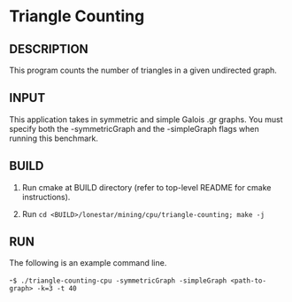 Triangle Counting
================================================================================

DESCRIPTION 
--------------------------------------------------------------------------------

This program counts the number of triangles in a given undirected graph.

INPUT
--------------------------------------------------------------------------------

This application takes in symmetric and simple Galois .gr graphs.
You must specify both the -symmetricGraph and the -simpleGraph flags when
running this benchmark.

BUILD
--------------------------------------------------------------------------------

1. Run cmake at BUILD directory (refer to top-level README for cmake instructions).

2. Run `cd <BUILD>/lonestar/mining/cpu/triangle-counting; make -j`

RUN
--------------------------------------------------------------------------------

The following is an example command line.

-`$ ./triangle-counting-cpu -symmetricGraph -simpleGraph <path-to-graph> -k=3 -t 40`
